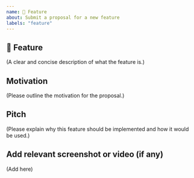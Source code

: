 ```yaml
---
name: 🚀 Feature
about: Submit a proposal for a new feature
labels: "feature"
---
```


## 🚀 Feature

(A clear and concise description of what the feature is.)

## Motivation

(Please outline the motivation for the proposal.)

## Pitch

(Please explain why this feature should be implemented and how it would be used.)

## Add relevant screenshot or video (if any)

(Add here)
